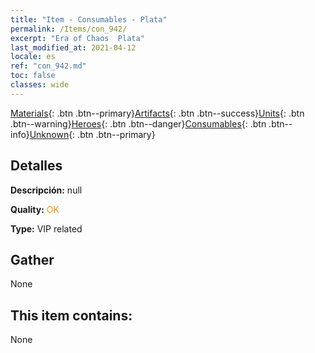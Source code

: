 ```yaml
---
title: "Item - Consumables - Plata"
permalink: /Items/con_942/
excerpt: "Era of Chaos  Plata"
last_modified_at: 2021-04-12
locale: es
ref: "con_942.md"
toc: false
classes: wide
---
```

 [Materials](/es/Items/){: .btn .btn--primary}[Artifacts](/es/Items/Artifacts/){: .btn .btn--success}[Units](/es/Items/Units/){: .btn .btn--warning}[Heroes](/es/Items/Heroes/){: .btn .btn--danger}[Consumables](/es/Items/Consumables/){: .btn .btn--info}[Unknown](/es/Items/Unknown/){: .btn .btn--primary}

## Detalles
 **Descripción:** null

 **Quality:** <span style="color: #FF8C00">OK</span>

 **Type:** VIP related

## Gather

  None

## This item contains:

  None

